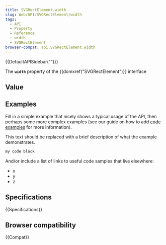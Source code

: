 ```yaml
---
title: SVGRectElement.width
slug: Web/API/SVGRectElement/width
tags:
  - API
  - Property
  - Reference
  - width
  - SVGRectElement
browser-compat: api.SVGRectElement.width
---
```

{{DefaultAPISidebar("")}}

The **`width`** property of the {{domxref("SVGRectElement")}} interface 

## Value



## Examples

Fill in a simple example that nicely shows a typical usage of the API, then perhaps some more complex examples (see our guide on how to add [code examples](/en-US/docs/MDN/Contribute/Structures/Code_examples) for more information).

This text should be replaced with a brief description of what the example demonstrates.

```js
my code block
```

And/or include a list of links to useful code samples that live elsewhere:

*   x
*   y
*   z

## Specifications

{{Specifications}}

## Browser compatibility

{{Compat}}


